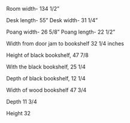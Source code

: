 Room width- 134 1/2”

Desk length- 55”
Desk width- 31 1/4”

Poang width- 26 5/8”
Poang length- 22 1/2”

Width from door jam to bookshelf 32 1/4 inches 

Height of black bookshelf, 47 7/8

With the black bookshelf, 25 1/4 

Depth of black bookshelf, 12 1/4 

Width of wood bookshelf 47 3/4

Depth 11 3/4

Height 32